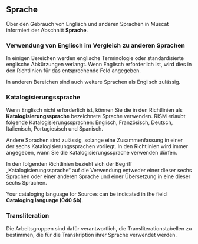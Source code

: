 ## Sprache

Über den Gebrauch von Englisch und anderen Sprachen in Muscat informiert der Abschnitt **Sprache**.

### Verwendung von Englisch im Vergleich zu anderen Sprachen

In einigen Bereichen werden englische Terminologie oder standardisierte englische Abkürzungen verlangt. Wenn Englisch erforderlich ist, wird dies in den Richtlinien für das entsprechende Feld angegeben.

In anderen Bereichen sind auch weitere Sprachen als Englisch zulässig.

### Katalogisierungssprache

Wenn Englisch nicht erforderlich ist, können Sie die in den Richtlinien als **Katalogisierungssprache** bezeichnete Sprache verwenden. RISM erlaubt folgende Katalogisierungssprachen: Englisch, Französisch, Deutsch, Italienisch, Portugiesisch und Spanisch.

 Andere Sprachen sind zulässig, solange eine Zusammenfassung in einer der sechs Katalogisierungssprachen vorliegt. In den Richtlinien wird immer angegeben, wann Sie die Katalogisierungssprache verwenden dürfen.

In den folgenden Richtlinien bezieht sich der Begriff „Katalogisierungssprache“ auf die Verwendung entweder einer dieser sechs Sprachen oder einer anderen Sprache und einer Übersetzung in eine dieser sechs Sprachen.

Your cataloging language for Sources can be indicated in the field **Cataloging language (040 $b)**.

### Transliteration

Die Arbeitsgruppen sind dafür verantwortlich, die Transliterationstabellen zu bestimmen, die für die Transkription ihrer Sprache verwendet werden.
